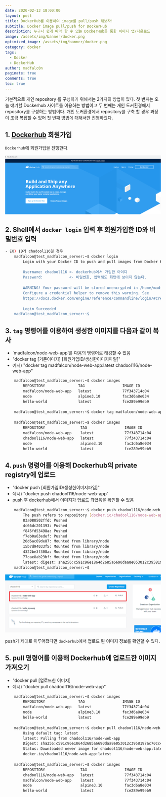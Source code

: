 ```yaml
---
date: 2020-02-13 18:00:00
layout: post
title: DockerHub를 이용하여 image를 pull/push 해보자!
subtitle: Docker image pull/push for DockerHub 
description: 누구나 쉽게 따라 할 수 있는 DockerHub를 통한 이미지 업/다운로드
image: /assets/img/banner/docker.png
optimized_image: /assets/img/banner/docker.png
category: docker
tags:
  - Docker
  - DockerHub
author: madfalc0n
paginate: true
comments: true
toc: true
---
```


기본적으로 개인 repository 를 구성하기 위해서는 2가지의 방법이 있다. 첫 번째는 오늘 얘기할 Dockerhub 사이트를 이용하는 방법이고 두 번째는 개인 도커환경에서 repository를 구성하는 방법이다. 개인 도커환경에서 repository를 구축 할 경우 과정이 조금 복잡할 수 있어 첫 번째 방법에 대해서만 진행하겠다.

## 1. [Dockerhub](https://hub.docker.com) 회원가입

`Dockerhub`에 회원가입을 진행한다.

<img src="/assets/img/contents/2020-02-13-docker-private-registry-for-dockerhub/image-20200220171558331.png" alt="image-20200220171558331" style="zoom:80%;" />

## 2. Shell에서 `docker login` 입력 후 회원가입한 ID와 비밀번호 입력
```bash
- EX) ID가 chadool116일 경우
	madfalcon@test_madfalcon_server:~$ docker login 
		Login with your Docker ID to push and pull images from Docker Hub. If you don't have a Docker ID, head over to https://hub.docker.com to create one.
		
		Username: chadool116 <- dockerhub에서 가입한 아이디
		Password:            <- 비밀번호, 입력해도 화면에 보이지 않는다.
		
		WARNING! Your password will be stored unencrypted in /home/madfalcon/.docker/config.json.
		Configure a credential helper to remove this warning. See
		https://docs.docker.com/engine/reference/commandline/login/#credentials-store

		Login Succeeded
	madfalcon@test_madfalcon_server:~$
```

## 3. `tag` 명령어를 이용하여 생성한 이미지를 다음과 같이 복사
 - 'madfalcon/node-web-app'를 다음의 명령어로 태깅할 수 있음
 - "docker tag [기존이미지] [회원가입ID/생성한이미지파일]"
 - 예시) "docker tag madfalcon/node-web-app:latest chadool116/node-web-app"
```bash
	madfalcon@test_madfalcon_server:~$ docker images
		REPOSITORY               TAG                 IMAGE ID            CREATED             SIZE
		madfalcon/node-web-app   latest              77f343714c04        8 days ago          109MB
		node                     alpine3.10          fac3d6a8e034        9 days ago          106MB
		hello-world              latest              fce289e99eb9        11 months ago       1.84kB
		
	madfalcon@test_madfalcon_server:~$ docker tag madfalcon/node-web-app:latest chadool116/node-web-app

	madfalcon@test_madfalcon_server:~$ docker images
		REPOSITORY                TAG                 IMAGE ID            CREATED             SIZE
		madfalcon/node-web-app    latest              77f343714c04        8 days ago          109MB
		chadool116/node-web-app   latest              77f343714c04        8 days ago          109MB
		node                      alpine3.10          fac3d6a8e034        9 days ago          106MB
		hello-world               latest              fce289e99eb9        11 months ago       1.84kB
```

## 4. `push` 명령어를 이용해 Dockerhub의 private registry에 업로드
 - "docker push [회원가입ID/생성한이미지파일]"
 - 예시) "docker push chadool116/node-web-app"
 - push 후 dockerhub에서 이미지가 업로드 되었음을 확인할 수 있음
```bash
	madfalcon@test_madfalcon_server:~$ docker push chadool116/node-web-app
		The push refers to repository [docker.io/chadool116/node-web-app]
		83a088502ffd: Pushed 
		4c66dc201393: Pushed 
		f845fd53498a: Pushed 
		f7eb0a63edef: Pushed 
		20d6ac69de87: Mounted from library/node 
		15b7d94033f5: Mounted from library/node 
		4322be3f308a: Mounted from library/node 
		77cae8ab23bf: Mounted from library/node 
		latest: digest: sha256:c591c96e1864d2685a6690daa8e053012c3958197ac70cc4abdbd1637447aa18 size: 1990
	madfalcon@test_madfalcon_server:~$
```

<img src="/assets/img/contents/2020-02-13-docker-private-registry-for-dockerhub/image-20200220171911238.png" alt="image-20200220171911238" style="zoom:80%;" />

push가 제대로 이루어졌다면 `dockerhub`에서 업로드 된 이미지 정보를 확인할 수 있다.

## 5. pull 명령어를 이용해 Dockerhub에 업로드한 이미지 가져오기

 - "docker pull [업로드한 이미지]
 - 예시) "docker pull chadool116/node-web-app"
```bash
	madfalcon@test_madfalcon_server:~$ docker images
		REPOSITORY               TAG                 IMAGE ID            CREATED             SIZE
		madfalcon/node-web-app   latest              77f343714c04        8 days ago          109MB
		node                     alpine3.10          fac3d6a8e034        9 days ago          106MB
		hello-world              latest              fce289e99eb9        11 months ago       1.84kB

	madfalcon@test_madfalcon_server:~$ docker pull chadool116/node-web-app
		Using default tag: latest
		latest: Pulling from chadool116/node-web-app
		Digest: sha256:c591c96e1864d2685a6690daa8e053012c3958197ac70cc4abdbd1637447aa18
		Status: Downloaded newer image for chadool116/node-web-app:latest
		docker.io/chadool116/node-web-app:latest

	madfalcon@test_madfalcon_server:~$ docker images
		REPOSITORY                TAG                 IMAGE ID            CREATED             SIZE
		chadool116/node-web-app   latest              77f343714c04        8 days ago          109MB
		madfalcon/node-web-app    latest              77f343714c04        8 days ago          109MB
		node                      alpine3.10          fac3d6a8e034        9 days ago          106MB
		hello-world               latest              fce289e99eb9        11 months ago       1.84kB
```
